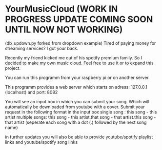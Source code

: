 # YourMusicCloud (WORK IN PROGRESS UPDATE COMING SOON UNTIL NOW NOT WORKING)
(db_updown.py forked from dropdown example)
Tired of paying money for streaming services? I got your back. 

Recently my friend kicked me out of his spotify premium family.
So I decided to make my own music cloud. Feel free to use it or to expand this project.

You can run this programm from your raspberry pi or on another server.

This programm provides a web server which starts on adress: 127.0.0.1 (localhost) and port: 8082

You will see an input box in which you can submit your song. Which will automatically be downloaded from youtube with a cover.
Submit your request in the following format in the input box
single song : this song - this artist
multiple songs: this song - this artist.that song - that artist.this song - that artist
(seperate each song with a dot (.) followed by the next song name)

in further updates you will also be able to provide youtube/spotify playlist links and youtube/spotify song links
